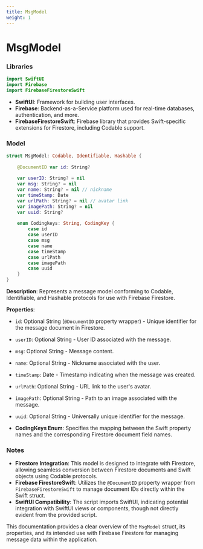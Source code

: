 ```yaml
---
title: MsgModel
weight: 1
---
```


# MsgModel

### Libraries
```swift
import SwiftUI
import Firebase
import FirebaseFirestoreSwift
```

- **SwiftUI**: Framework for building user interfaces.
- **Firebase**: Backend-as-a-Service platform used for real-time databases, authentication, and more.
- **FirebaseFirestoreSwift**: Firebase library that provides Swift-specific extensions for Firestore, including Codable support.


### Model
```swift
struct MsgModel: Codable, Identifiable, Hashable {
    
    @DocumentID var id: String?
    
    var userID: String? = nil
    var msg: String? = nil
    var name: String? = nil // nickname
    var timeStamp: Date
    var urlPath: String? = nil // avatar link
    var imagePath: String? = nil
    var uuid: String?
    
    enum Codingkeys: String, CodingKey {
        case id
        case userID
        case msg
        case name
        case timeStamp
        case urlPath
        case imagePath
        case uuid
    }
}
```

**Description**: Represents a message model conforming to Codable, Identifiable, and Hashable protocols for use with Firebase Firestore.
  
**Properties**:

- `id`: Optional String (`@DocumentID` property wrapper) - Unique identifier for the message document in Firestore.
- `userID`: Optional String - User ID associated with the message.
- `msg`: Optional String - Message content.
- `name`: Optional String - Nickname associated with the user.
- `timeStamp`: Date - Timestamp indicating when the message was created.
- `urlPath`: Optional String - URL link to the user's avatar.
- `imagePath`: Optional String - Path to an image associated with the message.
- `uuid`: Optional String - Universally unique identifier for the message.

- **CodingKeys Enum**: Specifies the mapping between the Swift property names and the corresponding Firestore document field names.

### Notes

- **Firestore Integration**: This model is designed to integrate with Firestore, allowing seamless conversion between Firestore documents and Swift objects using Codable protocols.
- **Firebase FirestoreSwift**: Utilizes the `@DocumentID` property wrapper from `FirebaseFirestoreSwift` to manage document IDs directly within the Swift struct.
- **SwiftUI Compatibility**: The script imports SwiftUI, indicating potential integration with SwiftUI views or components, though not directly evident from the provided script.

This documentation provides a clear overview of the `MsgModel` struct, its properties, and its intended use with Firebase Firestore for managing message data within the application.